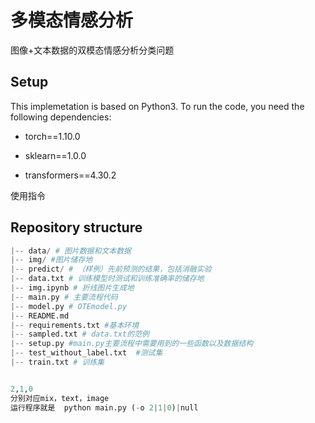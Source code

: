 # 多模态情感分析
图像+文本数据的双模态情感分析分类问题

## Setup

This implemetation is based on Python3. To run the code, you need the following dependencies:

- torch==1.10.0

- sklearn==1.0.0

- transformers==4.30.2

使用指令



## Repository structure
```python
|-- data/ # 图片数据和文本数据
|-- img/ #图片储存地
|-- predict/ # （样例）先前预测的结果，包括消融实验
|-- data.txt # 训练模型时测试和训练准确率的储存地
|-- img.ipynb # 折线图片生成地
|-- main.py # 主要流程代码
|-- model.py # OTEmodel.py
|-- README.md
|-- requirements.txt #基本环境 
|-- sampled.txt # data.txt的范例
|-- setup.py #main.py主要流程中需要用到的一些函数以及数据结构
|-- test_without_label.txt  #测试集
|-- train.txt # 训练集


2,1,0
分别对应mix，text，image
运行程序就是  python main.py (-o 2|1|0)|null


